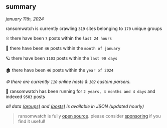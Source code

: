 
## summary
_january 11th, 2024_

ransomwatch is currently crawling `319` sites belonging to `170` unique groups

⏲ there have been `7` posts within the `last 24 hours`

🦈 there have been `46` posts within the `month of january`

🪐 there have been `1103` posts within the `last 90 days`

🏚 there have been `46` posts within the `year of 2024`

_⚙️ there are currently `110` online hosts & `102` custom parsers._

🦕 ransomwatch has been running for `2 years, 4 months and 4 days` and indexed `9503` posts

_all data  [(groups)](http://ransomwhat.telemetry.ltd/groups) and [(posts)](http://ransomwhat.telemetry.ltd/posts) is available in JSON (updated hourly)_

> ransomwatch is fully [open source](https://github.com/joshhighet/ransomwatch#ransomwatch--). please consider [sponsoring](https://github.com/sponsors/joshhighet) if you find it useful!
